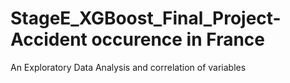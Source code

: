 # StageE_XGBoost_Final_Project- Accident occurence in France
An Exploratory Data Analysis and correlation of variables
